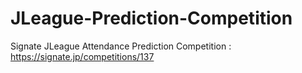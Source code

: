 # JLeague-Prediction-Competition
Signate JLeague Attendance Prediction Competition : https://signate.jp/competitions/137

